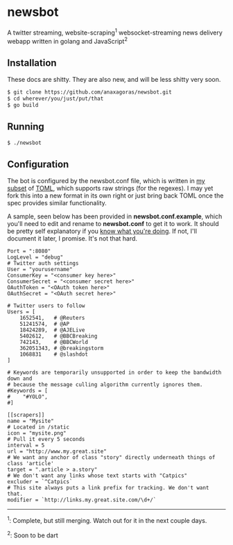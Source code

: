 # newsbot

A twitter streaming, website-scraping<sup>1</sup> websocket-streaming news delivery webapp written in golang and JavaScript<sup>2</sup>

## Installation

These docs are shitty.  They are also new, and will be less shitty very soon.

```bash
$ git clone https://github.com/anaxagoras/newsbot.git
$ cd wherever/you/just/put/that
$ go build
```

## Running

```bash
$ ./newsbot
```

## Configuration

The bot is configured by the newsbot.conf file, which is written in [my subset](https://github.com/anaxagoras/toml) of [TOML](https://github.com/mojombo/toml/blob/master/versions/toml-v0.2.0.md), which supports raw strings (for the regexes).  I may yet fork this into a new format in its own right or just bring back TOML once the spec provides similar functionality.

A sample, seen below has been provided in **newsbot.conf.example**, which you'll need to edit and rename to **newsbot.conf** to get it to work. It should be pretty self explanatory if you [know what you're doing](https://dev.twitter.com/apps).  If not, I'll document it later, I promise. It's not that hard.

```
Port = ":8080"
LogLevel = "debug"
# Twitter auth settings
User = "yourusername"
ConsumerKey = "<consumer key here>"
ConsumerSecret = "<consumer secret here>"
OAuthToken = "<OAuth token here>"
OAuthSecret = "<OAuth secret here>"

# Twitter users to follow
Users = [
    1652541,   # @Reuters
    51241574,  # @AP
    18424289,  # @AJELive
    5402612,   # @BBCBreaking
    742143,    # @BBCWorld
    362051343, # @breakingstorm
    1068831    # @slashdot
]

# Keywords are temporarily unsupported in order to keep the bandwidth down and
# because the message culling algorithm currently ignores them.
#Keywords = [
#    "#YOLO",
#]

[[scrapers]]
name = "Mysite"
# Located in /static
icon = "mysite.png"
# Pull it every 5 seconds
interval = 5
url = "http://www.my.great.site"
# We want any anchor of class "story" directly underneath things of class 'article'
target = ".article > a.story"
# We don't want any links whose text starts with "Catpics"
excluder = `^Catpics`
# This site always puts a link prefix for tracking. We don't want that.
modifier = `http://links.my.great.site.com/\d+/`
```
----
<sup>1</sup>: Complete, but still merging. Watch out for it in the next couple days.

<sup>2</sup>: Soon to be dart
